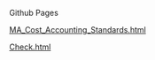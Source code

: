 Github Pages

[MA_Cost_Accounting_Standards.html](https://hachiman-oct.github.io/cpa/MA_Cost_Accounting_Standards.html)

[Check.html](https://hachiman-oct.github.io/cpa/Check.html)